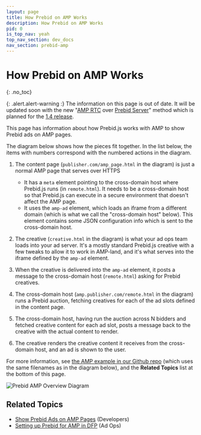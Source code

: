 ```yaml
---
layout: page
title: How Prebid on AMP Works
description: How Prebid on AMP Works
pid: 0
is_top_nav: yeah
top_nav_section: dev_docs
nav_section: prebid-amp
---
```


<div class="bs-docs-section" markdown="1">

# How Prebid on AMP Works
{: .no_toc}

{: .alert.alert-warning :}
The information on this page is out of date.  It will be updated soon with the new "[AMP RTC][RTC-Overview] over [Prebid Server][PBS]" method which is planned for the [1.4 release](https://github.com/prebid/Prebid.js/releases/tag/1.4.0).

This page has information about how Prebid.js works with AMP to show Prebid ads on AMP pages.

The diagram below shows how the pieces fit together.  In the list below, the items with numbers correspond with the numbered actions in the diagram.

1. The content page (`publisher.com/amp_page.html` in the diagram) is just a normal AMP page that serves over HTTPS
    + It has a `meta` element pointing to the cross-domain host where Prebid.js runs (in `remote.html`).  It needs to be a cross-domain host so that Prebid.js can execute in a secure environment that doesn't affect the AMP page.
    + It uses the `amp-ad` element, which loads an iframe from a different domain (which is what we call the "cross-domain host" below).  This element contains some JSON configuration info which is sent to the cross-domain host.

2. The creative (`creative.html` in the diagram) is what your ad ops team loads into your ad server.  It's a mostly standard Prebid.js creative with a few tweaks to allow it to work in AMP-land, and it's what serves into the iframe defined by the `amp-ad` element.

3. When the creative is delivered into the `amp-ad` element, it posts a message to the cross-domain host (`remote.html`) asking for Prebid creatives.

4. The cross-domain host (`amp.publisher.com/remote.html` in the diagram) runs a Prebid auction, fetching creatives for each of the ad slots defined in the content page.

5. The cross-domain host, having run the auction across N bidders and fetched creative content for each ad slot, posts a message back to the creative with the actual content to render.

6. The creative renders the creative content it receives from the cross-domain host, and an ad is shown to the user.

For more information, see [the AMP example in our Github repo](https://github.com/prebid/Prebid.js/tree/master/integrationExamples/gpt/amp) (which uses the same filenames as in the diagram below), and the **Related Topics** list at the bottom of this page.

![Prebid AMP Overview Diagram]({{site.github.url}}/assets/images/dev-docs/prebid-amp.png)

## Related Topics

+ [Show Prebid Ads on AMP Pages]({{site.github.url}}/dev-docs/show-prebid-ads-on-amp-pages.html) (Developers)
+ [Setting up Prebid for AMP in DFP]({{site.github.url}}/adops/setting-up-prebid-for-amp-in-dfp.html) (Ad Ops)

</div>

<!-- Reference Links -->

[PBS]: {{site.baseurl}}/dev-docs/get-started-with-prebid-server.html
[RTC-Overview]: https://github.com/ampproject/amphtml/blob/master/extensions/amp-a4a/rtc-documentation.md
